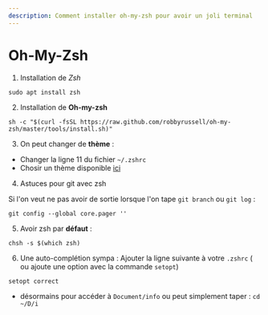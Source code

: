 ```yaml
---
description: Comment installer oh-my-zsh pour avoir un joli terminal
---
```


# Oh-My-Zsh

1. Installation de _Zsh_

```text
sudo apt install zsh
```

2. Installation de **Oh-my-zsh**

```text
sh -c "$(curl -fsSL https://raw.github.com/robbyrussell/oh-my-zsh/master/tools/install.sh)"
```

3. On peut changer de **thème** :

* Changer la ligne 11 du fichier `~/.zshrc` 
* Chosir un thème disponible [ici](https://github.com/robbyrussell/oh-my-zsh/wiki/Themes)

4. Astuces pour git avec zsh
 
 Si l'on veut ne pas avoir de sortie lorsque l'on tape `git branch` ou `git log` :

```text
git config --global core.pager ''
```

5. Avoir zsh par **défaut** :

```text
chsh -s $(which zsh)
```

6. Une auto-complétion sympa : Ajouter la ligne suivante à votre `.zshrc` \( ou ajoute une option avec la commande `setopt`\)

```text
setopt correct
```

* désormains pour accéder à `Document/info` ou peut simplement taper : `cd ~/D/i` 

